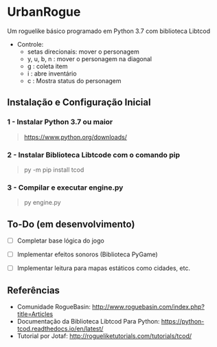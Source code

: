 # UrbanRogue
Um roguelike básico programado em Python 3.7 com biblioteca Libtcod

- Controle:
  - setas direcionais: mover o personagem 
  - y, u, b, n : mover o personagem na diagonal
  - g : coleta item
  - i : abre inventário
  - c : Mostra status do personagem

## Instalação e Configuração Inicial
### 1 - Instalar Python 3.7 ou maior
> https://www.python.org/downloads/

### 2 - Instalar Biblioteca Libtcode com o comando pip
> py -m pip install tcod

### 3 - Compilar e executar engine.py
> py engine.py

## To-Do (em desenvolvimento)
- [ ] Completar base lógica do jogo
- [ ] Implementar efeitos sonoros (Biblioteca PyGame)
- [ ] Implementar leitura para mapas estáticos como cidades, etc.


## Referências
- Comunidade RogueBasin: http://www.roguebasin.com/index.php?title=Articles
- Documentação da Biblioteca Libtcod Para Python: https://python-tcod.readthedocs.io/en/latest/
- Tutorial por Jotaf: http://rogueliketutorials.com/tutorials/tcod/
